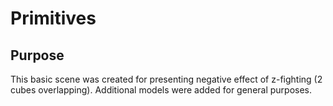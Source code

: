 # Primitives

## Purpose

This basic scene was created for presenting negative effect of z-fighting (2 cubes overlapping).
Additional models were added for general purposes.

